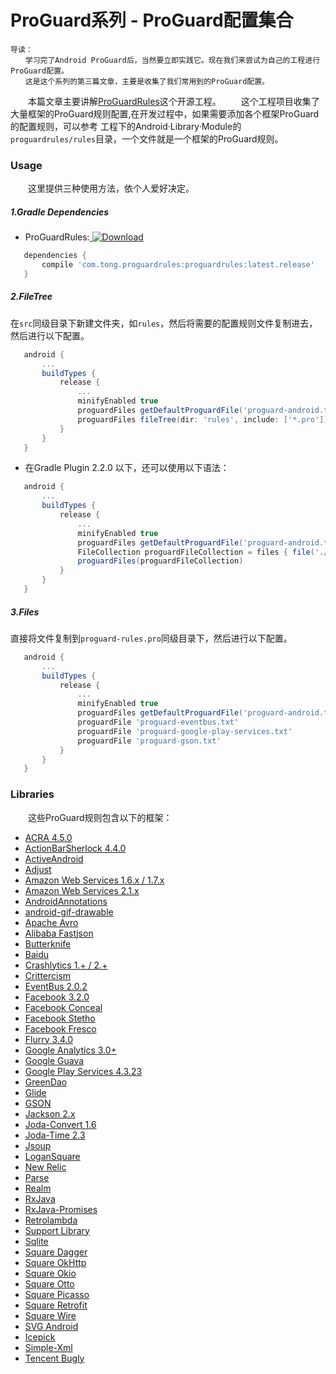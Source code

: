 # ProGuard系列 - ProGuard配置集合

    导读：
    　　学习完了Android ProGuard后，当然要立即实践它。现在我们来尝试为自己的工程进行ProGuard配置。
    　　这是这个系列的第三篇文章，主要是收集了我们常用到的ProGuard配置。

　　本篇文章主要讲解[ProGuardRules]这个开源工程。
　　这个工程项目收集了大量框架的ProGuard规则配置,在开发过程中，如果需要添加各个框架ProGuard的配置规则，可以参考
工程下的Android·Library·Module的`proguardrules/rules`目录，一个文件就是一个框架的ProGuard规则。

### Usage

　　这里提供三种使用方法，依个人爱好决定。

##### 1.Gradle Dependencies

* ProGuardRules:[ ![Download](https://api.bintray.com/packages/wangtotang/maven/proguardrules/images/download.svg) ](https://bintray.com/wangtotang/maven/proguardrules/_latestVersion)

```groovy
   dependencies {
       compile 'com.tong.proguardrules:proguardrules:latest.release'
   }
```
##### 2.FileTree

  在`src`同级目录下新建文件夹，如`rules`，然后将需要的配置规则文件复制进去，然后进行以下配置。

```groovy
   android {
       ...
       buildTypes {
           release {
               ...
               minifyEnabled true
               proguardFiles getDefaultProguardFile('proguard-android.txt'), 'proguard-rules.pro'
               proguardFiles fileTree(dir: 'rules', include: ['*.pro']).asList().toArray()
           }
       }
   }
```

  * 在Gradle Plugin 2.2.0 以下，还可以使用以下语法：

```groovy
   android {
       ...
       buildTypes {
           release {
               ...
               minifyEnabled true
               proguardFiles getDefaultProguardFile('proguard-android.txt'), 'proguard-rules.pro'
               FileCollection proguardFileCollection = files { file('./rules').listFiles() }
               proguardFiles(proguardFileCollection)
           }
       }
   }
```

##### 3.Files

  直接将文件复制到`proguard-rules.pro`同级目录下，然后进行以下配置。

```groovy
   android {
       ...
       buildTypes {
           release {
               ...
               minifyEnabled true
               proguardFiles getDefaultProguardFile('proguard-android.txt'), 'proguard-rules.pro'
               proguardFile 'proguard-eventbus.txt'
               proguardFile 'proguard-google-play-services.txt'
               proguardFile 'proguard-gson.txt'
           }
       }
   }
```
### Libraries

　　这些ProGuard规则包含以下的框架：

* [ACRA 4.5.0](https://github.com/ACRA/acra)
* [ActionBarSherlock 4.4.0](http://actionbarsherlock.com/)
* [ActiveAndroid](http://www.activeandroid.com/)
* [Adjust](https://github.com/adjust/android_sdk)
* [Amazon Web Services 1.6.x / 1.7.x](https://aws.amazon.com/releasenotes/Android/1855915734308772)
* [Amazon Web Services 2.1.x](https://github.com/aws/aws-sdk-android)
* [AndroidAnnotations](http://androidannotations.org/)
* [android-gif-drawable](https://github.com/koral--/android-gif-drawable)
* [Apache Avro](http://http://avro.apache.org/)
* [Alibaba Fastjson](https://github.com/alibaba/fastjson)
* [Butterknife](http://jakewharton.github.io/butterknife/)
* [Baidu](http://lbsyun.baidu.com/index.php?title=android-locsdk)
* [Crashlytics 1.+ / 2.+](http://try.crashlytics.com/sdk-android/)
* [Crittercism](http://docs.crittercism.com/android/android.html)
* [EventBus 2.0.2](https://github.com/greenrobot/EventBus)
* [Facebook 3.2.0](https://developers.facebook.com/docs/android/)
* [Facebook Conceal](https://facebook.github.io/conceal/)
* [Facebook Stetho](https://facebook.github.io/stetho/)
* [Facebook Fresco](https://github.com/facebook/fresco)
* [Flurry 3.4.0](http://support.flurry.com/index.php?title=Analytics/Code/ReleaseNotes/Android)
* [Google Analytics 3.0+](https://developers.google.com/analytics/devguides/collection/android/v3/)
* [Google Guava](https://code.google.com/p/guava-libraries/)
* [Google Play Services 4.3.23](http://developer.android.com/google/play-services/setup.html)
* [GreenDao](http://greendao-orm.com/)
* [Glide](https://github.com/bumptech/glide)
* [GSON](https://code.google.com/p/google-gson/)
* [Jackson 2.x](http://wiki.fasterxml.com/JacksonHome)
* [Joda-Convert 1.6](http://www.joda.org/joda-convert/)
* [Joda-Time 2.3](http://www.joda.org/joda-time/)
* [Jsoup](http://jsoup.org/)
* [LoganSquare](https://github.com/bluelinelabs/LoganSquare)
* [New Relic](https://docs.newrelic.com/docs/mobile-monitoring/mobile-sdk-api/new-relic-mobile-sdk-api/working-android-sdk-api)
* [Parse](https://parse.com/products/android)
* [Realm](http://realm.io/news/realm-for-android/)
* [RxJava](https://github.com/ReactiveX/RxJava/wiki/The-RxJava-Android-Module)
* [RxJava-Promises](https://github.com/darylteo/rxjava-promises)
* [Retrolambda](https://github.com/orfjackal/retrolambda)
* [Support Library](https://developer.android.com/tools/support-library/features.html)
* [Sqlite](http://www.sqlite.org/index.html)
* [Square Dagger](https://github.com/square/dagger)
* [Square OkHttp](http://square.github.io/okhttp/)
* [Square Okio](https://github.com/square/okio)
* [Square Otto](http://square.github.io/otto/)
* [Square Picasso](https://github.com/square/picasso)
* [Square Retrofit](http://square.github.io/retrofit/)
* [Square Wire](https://github.com/square/wire)
* [SVG Android](https://github.com/pents90/svg-android)
* [Icepick](https://github.com/frankiesardo/icepick)
* [Simple-Xml](http://simple.sourceforge.net/)
* [Tencent Bugly](http://bugly.qq.com/)

[ProGuardRules]:https://github.com/wangtotang/ProGuardRules